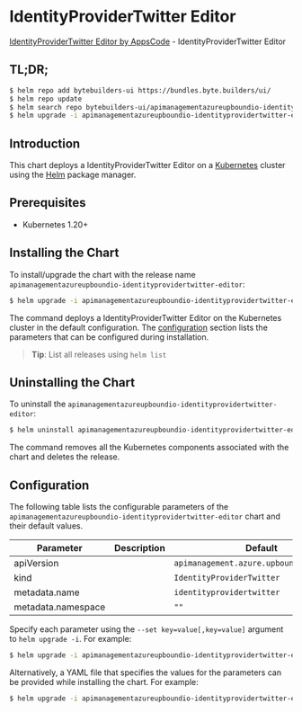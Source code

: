 # IdentityProviderTwitter Editor

[IdentityProviderTwitter Editor by AppsCode](https://byte.builders) - IdentityProviderTwitter Editor

## TL;DR;

```bash
$ helm repo add bytebuilders-ui https://bundles.byte.builders/ui/
$ helm repo update
$ helm search repo bytebuilders-ui/apimanagementazureupboundio-identityprovidertwitter-editor --version=v0.4.18
$ helm upgrade -i apimanagementazureupboundio-identityprovidertwitter-editor bytebuilders-ui/apimanagementazureupboundio-identityprovidertwitter-editor -n default --create-namespace --version=v0.4.18
```

## Introduction

This chart deploys a IdentityProviderTwitter Editor on a [Kubernetes](http://kubernetes.io) cluster using the [Helm](https://helm.sh) package manager.

## Prerequisites

- Kubernetes 1.20+

## Installing the Chart

To install/upgrade the chart with the release name `apimanagementazureupboundio-identityprovidertwitter-editor`:

```bash
$ helm upgrade -i apimanagementazureupboundio-identityprovidertwitter-editor bytebuilders-ui/apimanagementazureupboundio-identityprovidertwitter-editor -n default --create-namespace --version=v0.4.18
```

The command deploys a IdentityProviderTwitter Editor on the Kubernetes cluster in the default configuration. The [configuration](#configuration) section lists the parameters that can be configured during installation.

> **Tip**: List all releases using `helm list`

## Uninstalling the Chart

To uninstall the `apimanagementazureupboundio-identityprovidertwitter-editor`:

```bash
$ helm uninstall apimanagementazureupboundio-identityprovidertwitter-editor -n default
```

The command removes all the Kubernetes components associated with the chart and deletes the release.

## Configuration

The following table lists the configurable parameters of the `apimanagementazureupboundio-identityprovidertwitter-editor` chart and their default values.

|     Parameter      | Description |                       Default                       |
|--------------------|-------------|-----------------------------------------------------|
| apiVersion         |             | <code>apimanagement.azure.upbound.io/v1beta1</code> |
| kind               |             | <code>IdentityProviderTwitter</code>                |
| metadata.name      |             | <code>identityprovidertwitter</code>                |
| metadata.namespace |             | <code>""</code>                                     |


Specify each parameter using the `--set key=value[,key=value]` argument to `helm upgrade -i`. For example:

```bash
$ helm upgrade -i apimanagementazureupboundio-identityprovidertwitter-editor bytebuilders-ui/apimanagementazureupboundio-identityprovidertwitter-editor -n default --create-namespace --version=v0.4.18 --set apiVersion=apimanagement.azure.upbound.io/v1beta1
```

Alternatively, a YAML file that specifies the values for the parameters can be provided while
installing the chart. For example:

```bash
$ helm upgrade -i apimanagementazureupboundio-identityprovidertwitter-editor bytebuilders-ui/apimanagementazureupboundio-identityprovidertwitter-editor -n default --create-namespace --version=v0.4.18 --values values.yaml
```
